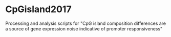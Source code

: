 # CpGisland2017
 Processing and analysis scripts for "CpG island composition differences are a source of gene expression noise indicative of promoter responsiveness"
